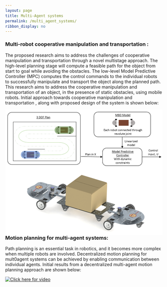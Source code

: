 ```yaml
---
layout: page
title: Multi-Agent systems
permalink: /multi_agent_systems/
ribbon_display: no
---
```


### Multi-robot cooperative manipulation and transportation :
The proposed research aims to address the challenges of cooperative manipulation and transportation through a novel multistage approach. The high-level planning stage will compute a feasible path for the object from start to goal while avoiding the obstacles. The low-level Model Predictive Controller (MPC) computes the control commands to the individual robots to successfully manipulate and transport the object along the planned path. This research aims to address the cooperative manipulation and transportation of an object, in the presence of static obstacles, using mobile robots. Initial approach towards cooperative manipulation and transportation , along with proposed design of the system is shown below:

<img style="float: left" src="/images/mobile_manipulation/mult-robot_system.png" alt="Picture not available" class="img-responsive" width=800/>


### Motion planning for multi-agent systems: 
Path planning is an essential task in robotics, and it becomes more complex when multiple robots are involved. Decentralized motion planning for mult0agent systems can be achieved by enabling communication between individual agents. Initial results from a decentralized multi-agent motion planning approach are shown below:

[![Click here for video](https://img.youtube.com/vi/fLK-2ZWy34o/maxresdefault.jpg)](https://www.youtube.com/watch?v=fLK-2ZWy34o)
